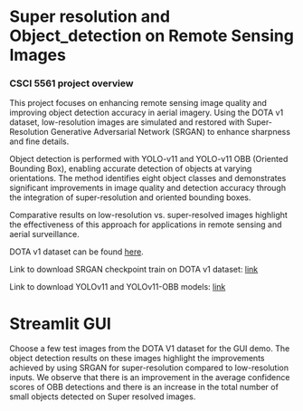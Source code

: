 # Super resolution and Object_detection on Remote Sensing Images

### CSCI 5561 project overview

This project focuses on enhancing remote sensing image quality and improving object detection accuracy in aerial imagery. Using the DOTA v1 dataset, low-resolution images are simulated and restored with Super-Resolution Generative Adversarial Network (SRGAN) to enhance sharpness and fine details.

Object detection is performed with YOLO-v11 and YOLO-v11 OBB (Oriented Bounding Box), enabling accurate detection of objects at varying orientations. The method identifies eight object classes and demonstrates significant improvements in image quality and detection accuracy through the integration of super-resolution and oriented bounding boxes.

Comparative results on low-resolution vs. super-resolved images highlight the effectiveness of this approach for applications in remote sensing and aerial surveillance.
 
DOTA v1 dataset can be found [here](https://captain-whu.github.io/DOTA/dataset.html).

Link to download SRGAN checkpoint train on DOTA v1 dataset: [link](https://drive.google.com/file/d/10eBCHZLtl8HBMqCL90cezlKF04cOB1Bh/view?usp=sharing)

Link to download YOLOv11 and YOLOv11-OBB models: [link](https://drive.google.com/drive/folders/18TEWaciGL6Be6P3vVEDOk55vjX7dM6x4?usp=sharing)


# Streamlit GUI

Choose a few test images from the DOTA V1 dataset for the GUI demo. The object detection results on these images highlight the improvements achieved by using SRGAN for super-resolution compared to low-resolution inputs. 
We observe that there is an improvement in the average confidence scores of OBB detections and there is an increase in the total number of small objects detected on Super resolved images.

